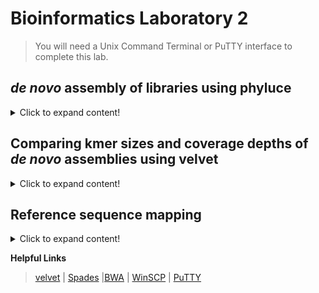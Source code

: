 # Bioinformatics Laboratory 2

>You will need a Unix Command Terminal or PuTTY interface to complete this lab.

## *de novo* assembly of libraries using phyluce

<details>
 <summary>Click to expand content!</summary>

 >There are several different ways to assemble contigs from your cleaned Illumina FASTQ data. In this module we will compare the results of two different assemblers that we will execute in [phyluce](https://phyluce.readthedocs.io/en/latest/index.html).

1. We will use the three sets of cleaned fastq.gz files from [Unit 1](https://github.com/nhm-herpetology/museum-NGS-training/tree/main/Unit_01/Bioinformatics_Lab) that were downloaded from the NCBI [SRA](https://www.ncbi.nlm.nih.gov/sra) and originally sequenced for Streicher & Wiens ([2016](https://www.sciencedirect.com/science/article/abs/pii/S1055790316300495?via%3Dihub)).  
```  
Cylindrophis_ruffus_FMNH_258674-READ1.fastq.gz
Cylindrophis_ruffus_FMNH_258674-READ2.fastq.gz
Cylindrophis_ruffus_FMNH_258674-READ-singleton.fastq.gz
``` 
>These files should be inside a directory called ```Unit_1/Data/clean-fastq/Cylindrophis_ruffus_FMNH_258674/split-adapter-quality-trimmed```
 
2. Activate phyluce
 ```  
  conda activate phyluce-1.7.1
 ``` 
3. To use phyluce to assemble reads into contigs, a configuration file is needed. The configuration file looks like this:

```
[samples]
Cylindrophis_ruffus_FMNH_258674:clean-fastq/Cylindrophis_ruffus_FMNH_258674/split-adapter-quality-trimmed/
  
```
The configuration file tells phyluce where to find the files that are to be *de novo* assembled. Our example only contains one sample, but you can have configuration files with as many samples/taxa/individuals as you like.

4. To make the configuration text file let's use the command line: 
 
 ```  
  cat > assembly.conf
 ```   
 Now paste the configuration text (from Step 3) into your terminal and then press CTRL + SHIFT + D. 
 
5. We are now ready to assemble the reads into contigs using velvet: 
 ```   
phyluce_assembly_assemblo_velvet \
    --conf assembly.conf \
    --output velvet-assemblies \
    --cores 12 
 ```
 >This will place the ouput files in a new directory called velvet-assemblies. On Franklin it should take about 3 mins to run. 
 
 6. Next, let's use the same configuration file to assemble the reads into contigs using spades: 
 ```   
phyluce_assembly_assemblo_spades \
    --conf assembly.conf \
    --output spades-assemblies \
    --cores 12 
 ``` 
  >This will place the ouput files in a new directory called spades-assemblies. On Franklin this may take ~10 mins to run.  

Once both assemblies have finished our ```Data``` directory should contain the following items: 
 
```
 assembly.conf         illumiprocessor.log                   raw-fastq
clean-fastq           phyluce_assembly_assemblo_spades.log  spades-assemblies
illumiprocessor.conf  phyluce_assembly_assemblo_velvet.log  velvet-assemblies
```

7. Once completed, both ```spades-assemblies``` and ```velvet-assemblies``` should contain two directories ```contigs``` and  ```Cylindrophis_ruffus_FMNH_258674```
 
The ```contigs``` directory contains a single FASTA file which is the output of the assembly. It will contain hundreds to thousands of sequences inferred by the assembly. 

Each line of the FASTA file will look something like this: 
 
 ```
>NODE_6_length_2008_cov_11.945212
TGGAGGCATAAAAGTGGCTGGGGGAAATGCGCTTTGTGGTGGAAGTGTGGTATATAAAGG
TTTGGCACTAAAAGGGTTCATACTAAATACTGGATTAGTGCTTTTATCCAAACTATTTGA
ATTAGAAAATTCTTTCTTGATAAAAGTCAAGTTCAGTGGCTCATCTGAGGTTTCAGATGA
TGAAGAAACACTGTTGTGGTCTACGTTGACACTATTGGATTTTGTTTTGTTCTTTGTAGC
TATAATATTTTTGGGTTCCTTCATTTGTTTTGGTAAAGACAAGTCCAAAGGTTCAGCCTG
AAGCTCCTCAGAGGAGAAACTGTTTGGAGTGTAAGAACTACTATGGGAGTTTTTAGAAGA
TGTGGAAGAAAGATTTAATGGTGAAGGAGTATTGCTCCTGGAGTGGTCCAATTTCTCAGC
TGCTTTAATACTGGTAAAGTGAGTAGGTTTTGTTAGCCTGAGAGGAGTATCACAGTTAGT
AACACTATTATGAAGTTCAGCTATAGATGGTGATGTTATAGAGTCCACAGGCTTTATAGG
GGATCTGGCTGACAAAGAGTCTTTCGTGGGAGTATTGTTGGTGGCAGCCAGCACCACCTT
GGCATTGCTCCTTTCCAGGGGTGGCGACCTGGAAGTTGTGTGTTGGTAGACTTTTCGTTG
TTCGAACCATTCCTTCACAAATTCCTGAGGAAGGCCAACAGCAATGGAAATTTTCAGTAG
TTCATCAGAAGTGGGCTCCATATTCATAGCAAAATATGCTTTAAGTACAGACATATGGTC
CTTGTATGGATTGATAGGGCTAGCCATTCCTTTCTCAGAAAGTACAGATGATAGGAGGAG
AGCTTGCTTATCAAAAATCACCCCTGGTTTGCTAGGAACCATGTTTTCGTGAGGTTGGAG
GACTGCCTTGATTTCTTCATTCATCTTACAGAGGTACCGTTCATGTTGATGCAGGGGAAT
GGGTCCAGGAAAACTTTCTTTACAGAATTGGCATGAAAATGGAGTGGGTATATTATGATT
TTCTATCATTTTATCTTCAGTCACCAAATCTATTAGGGTGCGTAGTTTTTCTTTCTTAAA
GTTGTTGAGCTGCCTCCTTGAATCTGTAGTCAAGCTCTGGAGACAAGCTTTGGCTTCATT
GACTTTTTCTAAAGTGTAGTCAATAATACTTTTAGTGGCACCATTATGACTGACTACTGG
AAGACCCACAGGTGGAATACCAGGAGAAGTAATGCCTTGTTCCTCTGGCTGAGAACATGG
GTCCTTCATGTGGTAACCTTTCAGCTTGGAAATTTCTTCAGTGCCACAGTCCATTTTCTG
CCTAGAAACGGTGTTGTCTACAATCTGTAGGACTTTCTGCACTTCACTTAAATTGCTCCC
CATTGCTGGGAATCCAAGTAAAGGTGCTTCCATTCCTACCACTAAGTGCTGCATTGGACT
TTGAGTAGAAGCATGGACTCCTATTGGGCTGGTTGCACCAAGTCTACCGTTCATAAAAGG
ACTAGCACCAGTGAACCCATGGGTTGCCATCAGAACTTTATATTCATTAAAGTCTAGTGG
TTCTGTTTTGATTTTCAGTAAGCCTGACTGCTCAGACATACTAAGTGGTTTTCCATTCTC
CAGCTTGTTTCTCAATTGTGTAATGGCTGAATTAGTAGGTGAGGAAGATACAGAATTAGG
AGAAGAACCCGTCTTGATATTGTTTCTCATTCGACCATTTACAGAGATTAAACCAATACA
TTTCTTGCTGCTGATGTGTGAACTGTATGAACCAGAATGGGAAAAACGTTTCTTGCAATT
GGGACATTCATATGGTTTTTCACCTGTAACGAATTTAAAAAAAGTTAGTAAGAGGCAAAC
CTGTTCTTCAAATATGTAATTTAGCAGCTAATCACATCATGTCTACATATTCTATTTATT
TTATTGAATGATTTCCCCTTCTGCAATTGGAAACTGTCATCCAAAAATTATGCAAATAGC
AGTATGCAAGATTTGTTCCAGCTTTCAT
```
>Node number is a unique identifier for different contigs, length is the number of nucleotides in the contig, and coverage is the average per base nucleotide depth that was used to infer each contig 

 8. Let's look at some summaries of... 
 ```
cd velvet-assemblies
```  
</details>

 ## Comparing kmer sizes  and coverage depths of *de novo* assemblies using velvet

<details>
 <summary>Click to expand content!</summary>
 
>As we discussed in lecture earlier today, different kmer lengths and coverge thresholds produce different assembly results. We will see examples of this by generating a handful of assemblies in [velvet](https://www.ebi.ac.uk/~zerbino/velvet/). 

1. First let's download velvet 1.2.10: 
 ```
wget https://www.ebi.ac.uk/~zerbino/velvet/velvet_1.2.10.tgz
```

2. Now let's unzip and make the software: 
``` 
tar -xvzf velvet_1.2.10.tgz
```
``` 
rm velvet_1.2.10.tgz
```
```
cd velvet_1.2.10
```
``` 
make 'MAXKMERLENGTH=127' 
``` 
>This should make two executable files ```velveth``` and ```velvetg```

3. You should have three sets of cleaned fastq.gz files from [Unit 1](https://github.com/nhm-herpetology/museum-NGS-training/tree/main/Unit_01/Bioinformatics_Lab)  
```  
Cylindrophis_ruffus_FMNH_258674-READ1.fastq.gz
Cylindrophis_ruffus_FMNH_258674-READ2.fastq.gz
Cylindrophis_ruffus_FMNH_258674-READ-singleton.fastq.gz
```  
 
4. Using the Cylindrophis ruffus sample from [Unit 1](https://github.com/nhm-herpetology/museum-NGS-training/tree/main/Unit_01/Bioinformatics_Lab), let's run velvet using the default kmer size:
```
./velveth output_directory/ 48 -fasta -short solexa1.fa solexa2.fa solexa3.fa -long capillary.fa
``` 
5. Now let's run velvet using the largest possible kmer size:
 ```
./velveth output_directory/ 127 -fasta -short solexa1.fa solexa2.fa solexa3.fa -long capillary.fa
``` 


</details>

## Reference sequence mapping

<details>
 <summary>Click to expand content!</summary>
 
>Reference-based assemblies can be useful when you have low coverage data (e.g. museum specimen shotgun sequencing) and a good reference genome.  

```
cd some_directory
```

</details>

**Helpful Links** 
> [velvet](https://www.ebi.ac.uk/~zerbino/velvet/) | [Spades](https://cab.spbu.ru/software/spades/) |[BWA](https://github.com/lh3/bwa) | [WinSCP](https://winscp.net/eng/download.php) | [PuTTY](https://www.chiark.greenend.org.uk/~sgtatham/putty/latest.html) 

